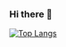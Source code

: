 ### Hi there 👋

[![Top Langs](https://github-readme-stats.vercel.app/api/top-langs/?username=choidongkuen&langs_count=8)](https://github.com/choidongkuen/github-readme-stats)
